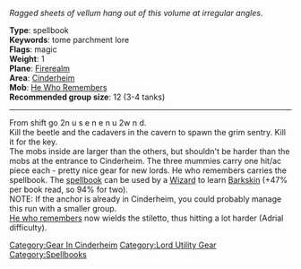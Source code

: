 *Ragged sheets of vellum hang out of this volume at irregular angles.*

**Type**: spellbook  
**Keywords**: tome parchment lore  
**Flags**: magic  
**Weight**: 1  
**Plane**: [Firerealm](:Category:Firerealm "wikilink")  
**Area**: [Cinderheim](:Category:Cinderheim "wikilink")  
**Mob**: [He Who Remembers](He_Who_Remembers "wikilink")  
**Recommended group size**: 12 (3-4 tanks)

------------------------------------------------------------------------

From shift go 2n u s e n e n u 2w n d.  
Kill the beetle and the cadavers in the cavern to spawn the grim sentry.
Kill it for the key.  
The mobs inside are larger than the others, but shouldn't be harder than
the mobs at the entrance to Cinderheim. The three mummies carry one
hit/ac piece each - pretty nice gear for new lords. He who remembers
carries the spellbook. The [spellbook](:Category:Spellbooks "wikilink")
can be used by a [Wizard](:Category:_Wizards "wikilink") to learn
[Barkskin](Barkskin "wikilink") (+47% per book read, so 94% for two).  
NOTE: If the anchor is already in Cinderheim, you could probably manage
this run with a smaller group.  
[He who remembers](He_who_remembers "wikilink") now wields the stiletto,
thus hitting a lot harder (Adrial difficulty).

[Category:Gear In Cinderheim](Category:Gear_In_Cinderheim "wikilink")
[Category:Lord Utility Gear](Category:Lord_Utility_Gear "wikilink")
[Category:Spellbooks](Category:Spellbooks "wikilink")
